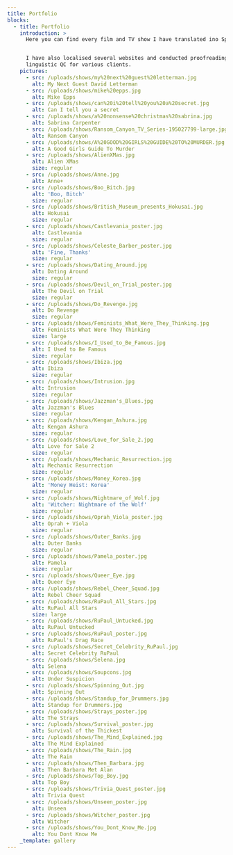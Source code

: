 ```yaml
---
title: Portfolio
blocks:
  - title: Portfolio
    introduction: >
      Here you can find every film and TV show I have translated ino Spanish.


      I have also localised several websites and conducted proofreading and
      linguistic QC for various clients.
    pictures:
      - src: /uploads/shows/my%20next%20guest%20letterman.jpg
        alt: My Next Guest David Letterman
      - src: /uploads/shows/mike%20epps.jpg
        alt: Mike Epps
      - src: /uploads/shows/can%20i%20tell%20you%20a%20secret.jpg
        alt: Can I tell you a secret
      - src: /uploads/shows/a%20nonsense%20christmas%20sabrina.jpg
        alt: Sabrina Carpenter
      - src: /uploads/shows/Ransom_Canyon_TV_Series-195027799-large.jpg
        alt: Ransom Canyon
      - src: /uploads/shows/A%20GOOD%20GIRLS%20GUIDE%20TO%20MURDER.jpg
        alt: A Good Girls Guide To Murder
      - src: /uploads/shows/AlienXMas.jpg
        alt: Alien XMas
        size: regular
      - src: /uploads/shows/Anne.jpg
        alt: Anne+
      - src: /uploads/shows/Boo_Bitch.jpg
        alt: 'Boo, Bitch'
        size: regular
      - src: /uploads/shows/British_Museum_presents_Hokusai.jpg
        alt: Hokusai
        size: regular
      - src: /uploads/shows/Castlevania_poster.jpg
        alt: Castlevania
        size: regular
      - src: /uploads/shows/Celeste_Barber_poster.jpg
        alt: 'Fine, Thanks'
        size: regular
      - src: /uploads/shows/Dating_Around.jpg
        alt: Dating Around
        size: regular
      - src: /uploads/shows/Devil_on_Trial_poster.jpg
        alt: The Devil on Trial
        size: regular
      - src: /uploads/shows/Do_Revenge.jpg
        alt: Do Revenge
        size: regular
      - src: /uploads/shows/Feminists_What_Were_They_Thinking.jpg
        alt: Feminists What Were They Thinking
        size: large
      - src: /uploads/shows/I_Used_to_Be_Famous.jpg
        alt: I Used to Be Famous
        size: regular
      - src: /uploads/shows/Ibiza.jpg
        alt: Ibiza
        size: regular
      - src: /uploads/shows/Intrusion.jpg
        alt: Intrusion
        size: regular
      - src: /uploads/shows/Jazzman's_Blues.jpg
        alt: Jazzman's Blues
        size: regular
      - src: /uploads/shows/Kengan_Ashura.jpg
        alt: Kengan Ashura
        size: regular
      - src: /uploads/shows/Love_for_Sale_2.jpg
        alt: Love for Sale 2
        size: regular
      - src: /uploads/shows/Mechanic_Resurrection.jpg
        alt: Mechanic Resurrection
        size: regular
      - src: /uploads/shows/Money_Korea.jpg
        alt: 'Money Heist: Korea'
        size: regular
      - src: /uploads/shows/Nightmare_of_Wolf.jpg
        alt: 'Witcher: Nightmare of the Wolf'
        size: regular
      - src: /uploads/shows/Oprah_Viola_poster.jpg
        alt: Oprah + Viola
        size: regular
      - src: /uploads/shows/Outer_Banks.jpg
        alt: Outer Banks
        size: regular
      - src: /uploads/shows/Pamela_poster.jpg
        alt: Pamela
        size: regular
      - src: /uploads/shows/Queer_Eye.jpg
        alt: Queer Eye
      - src: /uploads/shows/Rebel_Cheer_Squad.jpg
        alt: Rebel Cheer Squad
      - src: /uploads/shows/RuPaul_All_Stars.jpg
        alt: RuPaul All Stars
        size: large
      - src: /uploads/shows/RuPaul_Untucked.jpg
        alt: RuPaul Untucked
      - src: /uploads/shows/RuPaul_poster.jpg
        alt: RuPaul's Drag Race
      - src: /uploads/shows/Secret_Celebrity_RuPaul.jpg
        alt: Secret Celebrity RuPaul
      - src: /uploads/shows/Selena.jpg
        alt: Selena
      - src: /uploads/shows/Soupcons.jpg
        alt: Under Suspicion
      - src: /uploads/shows/Spinning_Out.jpg
        alt: Spinning Out
      - src: /uploads/shows/Standup_for_Drummers.jpg
        alt: Standup for Drummers.jpg
      - src: /uploads/shows/Strays_poster.jpg
        alt: The Strays
      - src: /uploads/shows/Survival_poster.jpg
        alt: Survival of the Thickest
      - src: /uploads/shows/The_Mind_Explained.jpg
        alt: The Mind Explained
      - src: /uploads/shows/The_Rain.jpg
        alt: The Rain
      - src: /uploads/shows/Then_Barbara.jpg
        alt: Then Barbara Met Alan
      - src: /uploads/shows/Top_Boy.jpg
        alt: Top Boy
      - src: /uploads/shows/Trivia_Quest_poster.jpg
        alt: Trivia Quest
      - src: /uploads/shows/Unseen_poster.jpg
        alt: Unseen
      - src: /uploads/shows/Witcher_poster.jpg
        alt: Witcher
      - src: /uploads/shows/You_Dont_Know_Me.jpg
        alt: You Dont Know Me
    _template: gallery
---
```


